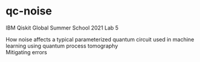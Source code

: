 # qc-noise

IBM Qiskit Global Summer School 2021 Lab 5 

How noise affects a typical parameterized quantum circuit used in machine learning using quantum process tomography  
Mitigating errors  
